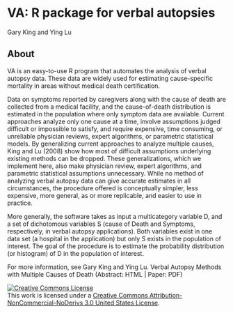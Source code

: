# VA: R package for verbal autopsies

Gary King and Ying Lu

## About
VA is an easy-to-use R program that automates the analysis of verbal autopsy data. These data are widely used for estimating cause-specific mortality in areas without medical death certification.

Data on symptoms reported by caregivers along with the cause of death are collected from a medical facility, and the cause-of-death distribution is estimated in the population where only symptom data are available. Current approaches analyze only one cause at a time, involve assumptions judged difficult or impossible to satisfy, and require expensive, time consuming, or unreliable physician reviews, expert algorithms, or parametric statistical models. By generalizing current approaches to analyze multiple causes, King and Lu (2008) show how most of difficult assumptions underlying existing methods can be dropped. These generalizations, which we implement here, also make physician review, expert algorithms, and parametric statistical assumptions unnecessary. While no method of analyzing verbal autopsy data can give accurate estimates in all circumstances, the procedure offered is conceptually simpler, less expensive, more general, as or more replicable, and easier to use in practice.

More generally, the software takes as input a multicategory variable D, and a set of dichotomous variables S (cause of Death and Symptoms, respectively, in verbal autopsy applications). Both variables exist in one data set (a hospital in the application) but only S exists in the population of interest. The goal of the procedure is to estimate the probability distribution (or histogram) of D in the population of interest.

For more information, see Gary King and Ying Lu. Verbal Autopsy Methods with Multiple Causes of Death (Abstract: HTML | Paper: PDF) 

<a rel="license" href="http://creativecommons.org/licenses/by-nc-nd/3.0/us/"><img alt="Creative Commons License" style="border-width:0" src="https://i.creativecommons.org/l/by-nc-nd/3.0/us/80x15.png" /></a><br />This work is licensed under a <a rel="license" href="http://creativecommons.org/licenses/by-nc-nd/3.0/us/">Creative Commons Attribution-NonCommercial-NoDerivs 3.0 United States License</a>.
